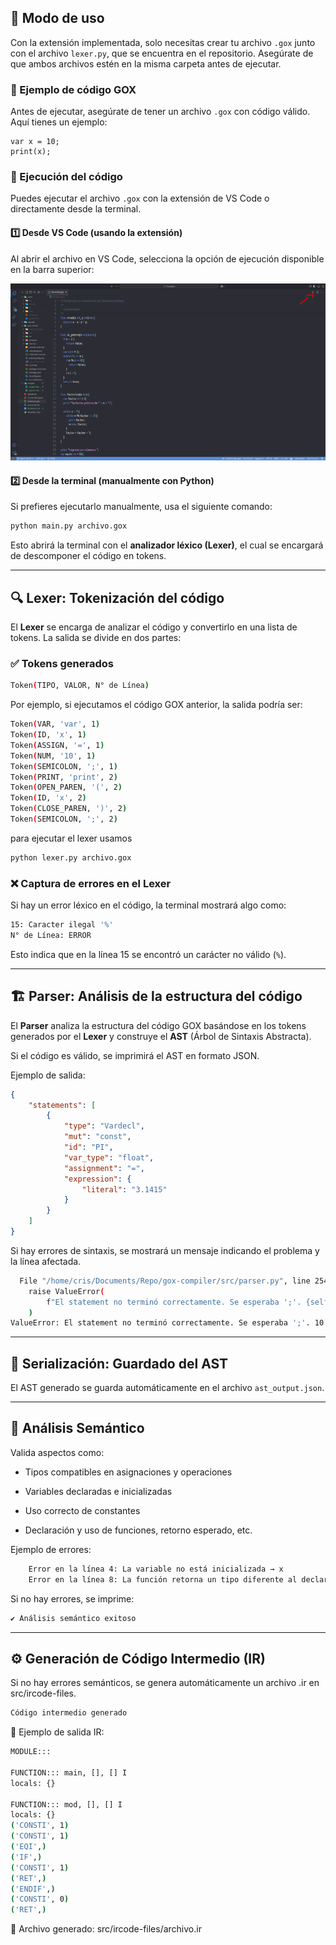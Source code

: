 ## 🚀 Modo de uso

Con la extensión implementada, solo necesitas crear tu archivo `.gox` junto con el archivo `lexer.py`, que se encuentra en el repositorio. Asegúrate de que ambos archivos estén en la misma carpeta antes de ejecutar.

### 🔹 Ejemplo de código GOX

Antes de ejecutar, asegúrate de tener un archivo `.gox` con código válido. Aquí tienes un ejemplo:

```gox
var x = 10;
print(x);
```

### 🔹 Ejecución del código

Puedes ejecutar el archivo `.gox` con la extensión de VS Code o directamente desde la terminal.

#### 1️⃣ Desde VS Code (usando la extensión)

Al abrir el archivo en VS Code, selecciona la opción de ejecución disponible en la barra superior:

![Ejecución del archivo GOX](/docs/images/run-gox-file.png)

#### 2️⃣ Desde la terminal (manualmente con Python)

Si prefieres ejecutarlo manualmente, usa el siguiente comando:

```sh
python main.py archivo.gox
```

Esto abrirá la terminal con el **analizador léxico (Lexer)**, el cual se encargará de descomponer el código en tokens.

---

## 🔍 **Lexer: Tokenización del código**

El **Lexer** se encarga de analizar el código y convertirlo en una lista de tokens. La salida se divide en dos partes:

### ✅ **Tokens generados**

```sh
Token(TIPO, VALOR, N° de Línea)
```

Por ejemplo, si ejecutamos el código GOX anterior, la salida podría ser:

```sh
Token(VAR, 'var', 1)
Token(ID, 'x', 1)
Token(ASSIGN, '=', 1)
Token(NUM, '10', 1)
Token(SEMICOLON, ';', 1)
Token(PRINT, 'print', 2)
Token(OPEN_PAREN, '(', 2)
Token(ID, 'x', 2)
Token(CLOSE_PAREN, ')', 2)
Token(SEMICOLON, ';', 2)
```

para ejecutar el lexer usamos
```sh
python lexer.py archivo.gox
```

### ❌ **Captura de errores en el Lexer**

Si hay un error léxico en el código, la terminal mostrará algo como:

```sh
15: Caracter ilegal '%'
N° de Línea: ERROR
```

Esto indica que en la línea 15 se encontró un carácter no válido (`%`).

---

## 🏗️ **Parser: Análisis de la estructura del código**

El **Parser** analiza la estructura del código GOX basándose en los tokens generados por el **Lexer** y construye el **AST** (Árbol de Sintaxis Abstracta). 

Si el código es válido, se imprimirá el AST en formato JSON. 

Ejemplo de salida:

```json
{
    "statements": [
        {
            "type": "Vardecl",
            "mut": "const",
            "id": "PI",
            "var_type": "float",
            "assignment": "=",
            "expression": {
                "literal": "3.1415"
            }
        }
    ]
}
```

Si hay errores de sintaxis, se mostrará un mensaje indicando el problema y la línea afectada.
```sh
  File "/home/cris/Documents/Repo/gox-compiler/src/parser.py", line 254, in vardecl
    raise ValueError(
        f"El statement no terminó correctamente. Se esperaba ';'. {self.current_token().lineno}"
    )
ValueError: El statement no terminó correctamente. Se esperaba ';'. 10
```
---

## 📄 **Serialización: Guardado del AST**

El AST generado se guarda automáticamente en el archivo `ast_output.json`.

---

## 🧠 **Análisis Semántico**

Valida aspectos como:

- Tipos compatibles en asignaciones y operaciones

- Variables declaradas e inicializadas

- Uso correcto de constantes

- Declaración y uso de funciones, retorno esperado, etc.

Ejemplo de errores:

```sh
    Error en la línea 4: La variable no está inicializada → x
    Error en la línea 8: La función retorna un tipo diferente al declarado → Tipo esperado: int, tipo encontrado: float
```
Si no hay errores, se imprime:

```sh
✔ Análisis semántico exitoso
```
---
## ⚙️ **Generación de Código Intermedio (IR)**

Si no hay errores semánticos, se genera automáticamente un archivo .ir en src/ircode-files.

```sh
Código intermedio generado
```

🔹 Ejemplo de salida IR:
```sh
MODULE:::

FUNCTION::: main, [], [] I
locals: {}

FUNCTION::: mod, [], [] I
locals: {}
('CONSTI', 1)
('CONSTI', 1)
('EQI',)
('IF',)
('CONSTI', 1)
('RET',)
('ENDIF',)
('CONSTI', 0)
('RET',)
```
💾 Archivo generado: src/ircode-files/archivo.ir